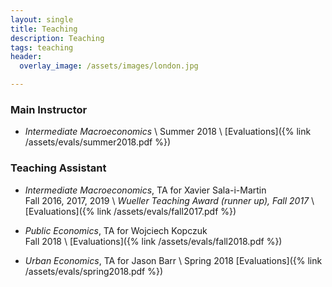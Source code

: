 ```yaml
---
layout: single
title: Teaching
description: Teaching
tags: teaching
header: 
  overlay_image: /assets/images/london.jpg

---
```


### Main Instructor

- *Intermediate Macroeconomics* \\
Summer 2018 \\
[Evaluations]({% link /assets/evals/summer2018.pdf %})

### Teaching Assistant

- *Intermediate Macroeconomics*, TA for Xavier Sala-i-Martin        
Fall 2016, 2017, 2019 \\
*Wueller Teaching Award (runner up), Fall 2017* \\
[Evaluations]({% link /assets/evals/fall2017.pdf %})

- *Public Economics*, TA for Wojciech Kopczuk        
Fall 2018 \\
[Evaluations]({% link /assets/evals/fall2018.pdf %})

- *Urban Economics*, TA for Jason Barr \\
Spring 2018
[Evaluations]({% link /assets/evals/spring2018.pdf %})